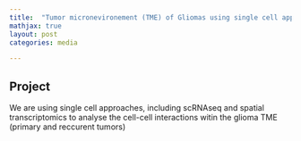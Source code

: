 ```yaml
---
title:  "Tumor micronevironement (TME) of Gliomas using single cell approaches"
mathjax: true
layout: post
categories: media

---
```



## Project 

We are using single cell approaches, including scRNAseq and spatial transcriptomics to analyse the cell-cell interactions witin the glioma TME (primary and
reccurent tumors)
